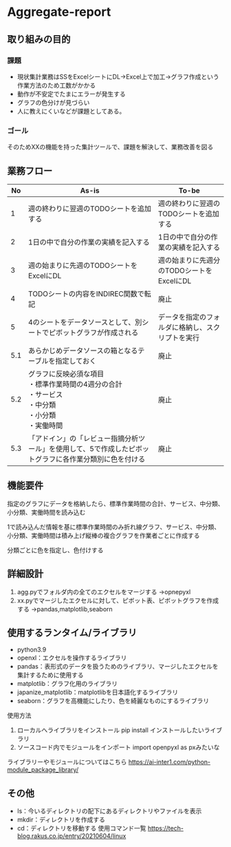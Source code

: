 # Aggregate-report

## 取り組みの目的
### 課題
- 現状集計業務はSSをExcelシートにDL→Excel上で加工→グラフ作成という作業方法のため工数がかかる
- 動作が不安定でたまにエラーが発生する
- グラフの色分けが見づらい
- 人に教えにくいなどが課題としてある。

### ゴール
そのためXXの機能を持った集計ツールで、課題を解決して、業務改善を図る

## 業務フロー
| No  | As-is                                                                                                     | To-be                                            | 
| ---- | -------------------------------------------------------------------------------------------------------- | ------------------------------------------------ | 
| 1   | 週の終わりに翌週のTODOシートを追加する                                                                    | 週の終わりに翌週のTODOシートを追加する           | 
| 2   | 1日の中で自分の作業の実績を記入する                                                                       | 1日の中で自分の作業の実績を記入する              | 
| 3   | 週の始まりに先週のTODOシートをExcelにDL                                                                   | 週の始まりに先週分のTODOシートをExcelにDL        | 
| 4   | TODOシートの内容をINDIREC関数で転記                                                                       | 廃止                                             | 
| 5   | 4のシートをデータソースとして、別シートでピボットグラフが作成される                                       | データを指定のフォルダに格納し、スクリプトを実行 | 
| 5.1 | あらかじめデータソースの箱となるテーブルを指定しておく                                                    | 廃止                                             | 
| 5.2 | グラフに反映必須な項目<br>・標準作業時間の4週分の合計<br>・サービス<br>・中分類<br>・小分類<br>・実働時間 | 廃止                                             | 
| 5.3 | 「アドイン」の「レビュー指摘分析ツール」を使用して、5で作成したピボットグラフに各作業分類別に色を付ける   | 廃止                                             | 

## 機能要件

指定のグラフにデータを格納したら、標準作業時間の合計、サービス、中分類、小分類、実働時間を読み込む

1で読み込んだ情報を基に標準作業時間のみ折れ線グラフ、サービス、中分類、小分類、実働時間は積み上げ縦棒の複合グラフを作業者ごとに作成する

分類ごとに色を指定し、色付けする

## 詳細設計
1. agg.pyでフォルダ内の全てのエクセルをマージする
→opnepyxl
2. xx.pyでマージしたエクセルに対して、ピボット表、ピボットグラフを作成する
→pandas,matplotlib,seaborn


## 使用するランタイム/ライブラリ
- python3.9
- openxl：エクセルを操作するライブラリ
- pandas：表形式のデータを扱うためのライブラリ、マージしたエクセルを集計するために使用する
- matplotlib：グラフ化用のライブラリ
- japanize_matplotlib：matplotlibを日本語化するライブラリ
- seaborn：グラフを高機能にしたり、色を綺麗なものにするライブラリ

使用方法
1. ローカルへライブラリをインストール
pip install インストールしたいライブラリ
2. ソースコード内でモジュールをインポート
import openpyxl as pxみたいな

ライブラリーやモジュールについてはこちら
https://ai-inter1.com/python-module_package_library/

## その他
- ls：今いるディレクトリの配下にあるディレクトリやファイルを表示
- mkdir：ディレクトリを作成する
- cd：ディレクトリを移動する
使用コマンド一覧
https://tech-blog.rakus.co.jp/entry/20210604/linux
